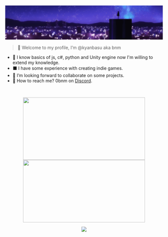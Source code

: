 ![Header](./data/bg-up-optimized.png)

> 👋 Welcome to my profile, I’m @kyanbasu aka bnm
<!---
- 👀 I’m interested in doing nearly everything associated with coding/IT.
--->

- 🌱 I know basics of js, c#, python and Unity engine now I'm willing to extend my knowledge.
- ⬛ I have some experience with creating indie games.
- 🎈 I’m looking forward to collaborate on some projects.
- 📧 How to reach me? 0bnm on [Discord](https://discord.com/users/430629761413414913).

</br>
<p align="center"> 
  <a href="https://github.com/kyanbasu">
    <img height="200" width="390" align="center" src="https://github-readme-stats.vercel.app/api?username=kyanbasu&show_icons=true&card_width=310&theme=synthwave&count_private=true&hide_border=true" />
  </a>
  <a href="https://github.com/kyanbasu">
    <img height="200" width="390" align="center" src="https://github-readme-stats.vercel.app/api/top-langs?username=kyanbasu&layout=compact&langs_count=8&show_icons=true&count_private=true&card_width=313&hide_border=true&theme=synthwave" />
  </a>
</p>
<p align="center"> 
  <img src="https://github-readme-streak-stats.herokuapp.com/?user=kyanbasu&hide_border=true&date_format=j%2Fn%5B%2FY%5D&background=50%2C030D6B%2C5C196B&fire=EB4EE2&currStreakLabel=EB05CF&stroke=EB4EE2&ring=EB4EE2&dates=EB90DD&sideNums=EBEBEB&sideLabels=EB05CF&currStreakNum=EBEBEB&excludeDaysLabel=EBEBEB" />
</p>

<!---
https://github-readme-streak-stats.herokuapp.com/demo/?user=kyanbasu&theme=neon-blurange&hide_border=false&border_radius=4.5&locale=en&date_format=j%2Fn%5B%2FY%5D&mode=daily&exclude_days=&sections=total%2Ccurrent%2Clongest&card_width=495&type=svg&background-type=gradient&properties=border&background=20&background=%23EB5454&background=%231534EB
--->

<!---
cool repo 👍
https://github.com/anuraghazra/github-readme-stats
--->

<!---
these are comments
⭐⭐⭐  kyanbasu/kyanbasu is a special repository: its README.md will appear on your profile! 
--->
